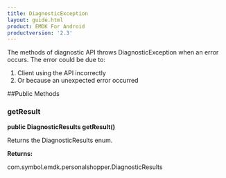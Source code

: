 ```yaml
---
title: DiagnosticException
layout: guide.html
product: EMDK For Android
productversion: '2.3'
---
```


The methods of diagnostic API throws DiagnosticException when an error
 occurs.
The error could be due to:

1. Client using the API incorrectly
2. Or because an unexpected error occurred

##Public Methods

### getResult

**public DiagnosticResults getResult()**

Returns the DiagnosticResults enum.

**Returns:**

com.symbol.emdk.personalshopper.DiagnosticResults









